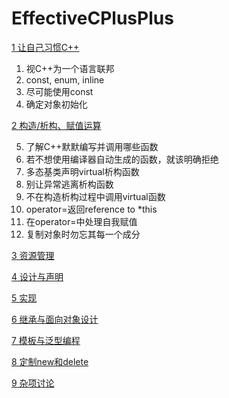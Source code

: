 # EffectiveCPlusPlus

[1 让自己习惯C++](https://github.com/Vuean/EffectiveCPlusPlus/blob/main/Part1%20Accustoming%20Yourself%20to%20C%2B%2B/README.md)

01. 视C++为一个语言联邦
02. const, enum, inline
03. 尽可能使用const
04. 确定对象初始化

[2 构造/析构、赋值运算]()

05. 了解C++默默编写并调用哪些函数
06. 若不想使用编译器自动生成的函数，就该明确拒绝
07. 多态基类声明virtual析构函数
08. 别让异常逃离析构函数
09. 不在构造析构过程中调用virtual函数
10. operator=返回reference to *this
11. 在operator=中处理自我赋值
12. 复制对象时勿忘其每一个成分

[3 资源管理]()

[4 设计与声明]()

[5 实现]()

[6 继承与面向对象设计]()

[7 模板与泛型编程]()

[8 定制new和delete]()

[9 杂项讨论]()
